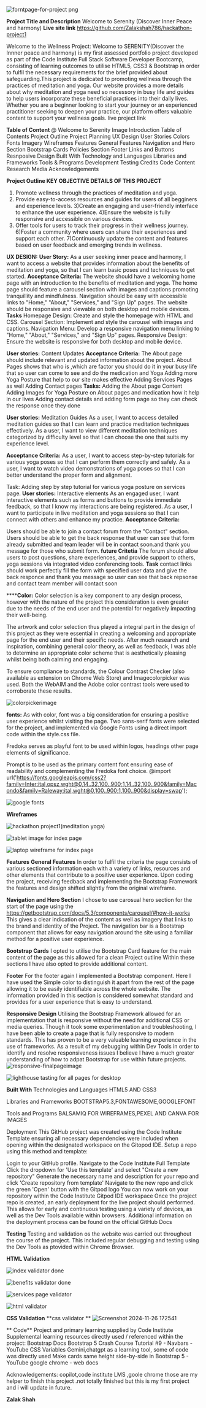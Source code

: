  ![forntpage-for-project png](https://github.com/user-attachments/assets/7014e0a5-6114-4e5f-a80f-b4937201507c)
      

**Project Title and Description**
 Welcome to Serenity (Discover Inner Peace and harmony)
 **Live site link**
https://github.com/Zalakshah786/hackathon-project1

Welcome to the Wellness Project: Welcome to SERENITY(Discover the Innner peace and harmony) is my first assessed portfolio project developed as part of the Code Institute Full Stack Software Developer Bootcamp, consisting of learning outcomes to utilise HTML5, CSS3 & Bootstrap in order to fulfil the necessary requirements for the brief provided about safeguarding.This project is dedicated to promoting wellness through the practices of meditation and yoga. Our website provides a more details about why meditation and yoga need so necessory in busy life and  guides to help users incorporate these beneficial practices into their daily lives. Whether you are a beginner looking to start your journey or an experienced practitioner seeking to deepen your practice, our platform offers valuable content to support your wellness goals.
live project link 

**Table of Content**
@ Welcome to Serenity Image 
Introduction
Table of Contents
Project Outline
Project Planning
UX Design
User Stories
Colors
Fonts
Imagery
Wireframes
Features
General Features
Navigation and Hero Section
Bootstrap Cards
Policies Section
Footer
Links and Buttons
Resnposive Design
Built With
Technology and Languages
Libraries and Frameworks
Tools & Programs
Development
Testing
Credits
Code
Content Research
Media
Acknowledgements
 
 **Project Outline KEY OBJECTIVE DETAILS OF THIS PROJECT**

   1) Promote wellness through the practices of meditation and yoga.
   2) Provide easy-to-access resources and guides for users of all begginers and experience levels.
   3)Create an engaging and user-friendly interface to enhance the user experience.
   4)Ensure the website is fully responsive and accessible on various devices.
   5) Offer tools for users to track their progress in their wellness journey.
   6)Foster a community where users can share their experiences and support each other.
   7)Continuously update the content and features based on user feedback and emerging trends in wellness.

**UX DESIGN:**
**User Story:**
As a user seeking inner peace and harmony, I want to access a website that provides information about the benefits of meditation and yoga, so that I can learn basic poses and techniques to get started.
**Acceptance Criteria:**
The website should have a welcoming home page with an introduction to the benefits of meditation and yoga.
The home page should feature a carousel section with images and captions promoting tranquillity and mindfulness.
Navigation should be easy with accessible links to "Home," "About," "Services," and "Sign Up" pages.
The website should be responsive and viewable on both desktop and mobile devices.
**Tasks**
Homepage Design: Create and style the homepage with HTML and CSS.
Carousel Section: Implement and style the carousel with images and captions.
Navigation Menu: Develop a responsive navigation menu linking to "Home," "About," "Services," and "Sign Up" pages.
Responsive Design: Ensure the website is responsive for both desktop and mobile device. 


**User stories:**
Content Updates
**Acceptance Criteria:**
The About page should include relevant and updated information about the project.
About Pages shows that who is ,which are factor you should do it in your busy life that so user can come to see and do the medication and Yoga
Adding more Yoga Posture that help to our site makes effective
Adding Services Pages as well
Adding Contact pages
**Tasks:**
Adding the About page Content
Adding Images for Yoga Posture on About pages and medication how it help in our lives
Adding contact details and adding form page so they can check the response once they done

**User stories:**
Meditation Guides
As a user, I want to access detailed meditation guides so that I can learn and practice meditation techniques effectively.
As a user, I want to view different meditation techniques categorized by difficulty level so that I can choose the one that suits my experience level.

**Acceptance Criteria:**
As a user, I want to access step-by-step tutorials for various yoga poses so that I can perform them correctly and safely.
As a user, I want to watch video demonstrations of yoga poses so that I can better understand the proper form and alignment.
                                                                              
Task:
Adding step by step tutorial for various yoga posture on services page.
**User stories:**
Interactive elements
As an engaged user, I want interactive elements such as forms and buttons to provide immediate feedback, so that I know my interactions are being registered.
As a user, I want to participate in live meditation and yoga sessions so that I can connect with others and enhance my practice.
**Acceptance Criteria:**

Users should be able to join a contact forum from the "Contact" section.
Users should be able to get the back response that user can see that form already submitted and team leader will be in contact soon.and thank you message for those who submit form.
**future  Critetia**
The forum should allow users to post questions, share experiences, and provide support to others, yoga sessions via integrated video conferencing tools.
**Task**
contact links should work perfectly 
fill the form with specified user data and give the back responce and thank you message so user can see that back repsonse and contact team member will contact soon 


******Color:**
Color selection is a key component to any design process, however with the nature of the project this consideration is even greater due to the needs of the end user and the potential for negatively impacting their well-being.

The artwork and color selection thus played a integral part in the design of this project as they were essential in creating a welcoming and appropriate page for the end user and their specific needs. After much research and inspiration, combining general color theory, as well as feedback, I was able to determine an appropriate color scheme that is aesthetically pleasing whilst being both calming and engaging.

To ensure compliance to standards, the Colour Contrast Checker (also available as extension on Chrome Web Store)  and Imagecolorpicker was used.
Both the WebAIM and the Adobe color contrast tools were used to corroborate these results.


![colorpickerimage](https://github.com/user-attachments/assets/9940f687-fc3a-4c90-8139-81fd31fa8089)

**fonts:**
As with color, font was a big consideration for ensuring a positive user experience whilst visiting the page.
Two sans-serif fonts were selected for the project, and implemented via Google Fonts using a direct import code within the style.css file.

Fredoka serves as playful font to be used within logos, headings other page elements of significance.

Prompt is to be used as the primary content font ensuring ease of readability and complementing the Fredoka font choice.
@import url('https://fonts.googleapis.com/css2?family=Inter:ital,opsz,wght@0,14..32,100..900;1,14..32,100..900&family=Macondo&family=Raleway:ital,wght@0,100..900;1,100..900&display=swap');

![google fonts](https://github.com/user-attachments/assets/38ec37fd-0f65-4ee3-80bc-137521cd091d)

**Wireframes**

![hackathon project1(meditation   yoga)](https://github.com/user-attachments/assets/d816c5bf-6e77-4278-8afa-bbb365b3944d)





![tablet image for index page](https://github.com/user-attachments/assets/567d9b48-b875-429a-8a51-2d3805444219)




![laptop wireframe for index page](https://github.com/user-attachments/assets/61725ccd-383b-4f37-b18c-504310159bb1)





**Features**
**General Features**
In order to fulfil the criteria the page consists of various sectioned information each with a variety of links, resources and other elements that contribute to a positive user experience.
Upon coding the project, receiving feedback and implementing the Bootstrap Framework the features and design shifted slightly from the original wireframe.


**Navigation and Hero Section**
I chose to use carosual hero section for the start of the page using the https://getbootstrap.com/docs/5.3/components/carousel/#how-it-works
This gives a clear indication of the content as well as imagery that links to the brand and identity of the Project.
The navigation bar is a Bootstrap component that allows for easy navigation around the site using a familiar method for a positive user experience.

**Bootstrap Cards**
I opted to utilise the Bootstrap Card feature for the main content of the page as this allowed for a clean Project outline
Within these sections I have also opted to provide additional content.

**Footer**
For the footer again I implemented a Bootstrap component.
Here I have used the Simple color to  distinguish it apart from the rest of the page allowing it to be easily identifiable across the whole website.
The information provided in this section is considered somewhat standard and provides for a user experience that is easy to understand.

**Responsive Design**
Utilising the Bootstrap Framework allowed for an implementation that is responsive without the need for additional CSS or media queries.
Though it took some experimentation and troubleshooting, I have been able to create a page that is fully responsive to modern standards.
This has proven to be a very valuable learning experience in the use of frameworks. As a result of my debugging within Dev Tools in order to identify and resolve responsiveness issues I believe I have a much greater understanding of how to adpat Bootstrap for use within future projects.
![responsive-finalpageimage](https://github.com/user-attachments/assets/4a1f9ab4-1e53-4135-891e-757c79611063)

![lighthouse tasting for all pages for desktop](https://github.com/user-attachments/assets/5d481f68-96d6-4132-ab8e-6aaaca3d36c3)




**Built With**
Technologies and Languages
HTML5 AND CSS3

Libraries and Frameworks
BOOTSTRAP5.3,FONTAWESOME,GOOGLEFONT

Tools and Programs
BALSAMIQ FOR WIREFRAMES,PEXEL AND CANVA FOR IMAGES

Deployment
This GitHub project was created using the Code Institute Template ensuring all necessary dependencies were included when opening within the designated workspace on the Gitopod IDE.
Setup a repo using this method and template:

Login to your GitHub profile.
Navigate to the Code Institute Full Template
Click the dropdown for 'Use this template' and select "Create a new repository"
Generate the necessary name and description for your repo and click 'Create repository from template'
Navigate to the new repo and click the green 'Open' button with the Gitpod logo
You can now work on your repository within the Code Institute Gitpod IDE workspace
Once the project repo is created, an early deployment for the live project should performed.
This allows for early and continuous testing using a variety of devices, as well as the Dev Tools available within browsers.
Additional information on the deployment process can be found on the official GitHub Docs

**Testing**
Testing and validation os the website was carried out throughout the course of the project.
This included regular debugging and testing using the Dev Tools as ptovided within Chrome Browser.

**HTML Validation**



![index validator done](https://github.com/user-attachments/assets/80512e1e-3065-410b-b468-862b9c3ae422)




![benefits validator done](https://github.com/user-attachments/assets/5bfa140b-a83f-4e7c-a0e8-d12b76f3b571)




![services page validator](https://github.com/user-attachments/assets/5fc36cb6-0391-46a0-a3e2-cf2379609f6c)


![html validator](https://github.com/user-attachments/assets/7e9c4fc0-fe2f-406f-88f4-f6222bcefc63)

**CSS Validation**
**css validator **
![Screenshot 2024-11-26 172541](https://github.com/user-attachments/assets/d21b7fb7-d4c0-498a-a31d-428202498a18)


** Code**
Project and primary learning supplied by Code Institute
Supplemental learning resources directly used / referenced within the project:
Bootstrap Docs
Bootstrap 5 Crash Course Tutorial #9 - Navbars - YouTube
CSS Variables 
Gemini,chatgpt as a learning tool, some of code was directly used
Make cards same height side-by-side in Bootstrap 5 - YouTube
google chrome -  web docs 

Acknowledgements:
copilot,code institute LMS ,goole chrome those are my helper to finish this project .not totally finished but this is my first project and i will update in future.

**Zalak Shah**

